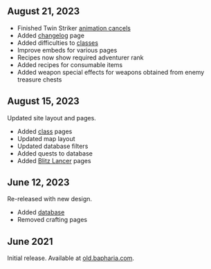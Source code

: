 ## August 21, 2023
- Finished Twin Striker [animation cancels](/classes/7/skills)
- Added [changelog](/changelog) page
- Added difficulties to [classes](/classes)
- Improve embeds for various pages
- Recipes now show required adventurer rank
- Added recipes for consumable items
- Added weapon special effects for weapons obtained from enemy treasure chests

## August 15, 2023
Updated site layout and pages.
- Added [class](/classes) pages
- Updated map layout
- Updated database filters
- Added quests to database
- Added [Blitz Lancer](/classes/20) pages

## June 12, 2023
Re-released with new design. 
- Added [database](/db)
- Removed crafting pages

## June 2021
Initial release. Available at [old.bapharia.com](https://old.bapharia.com).